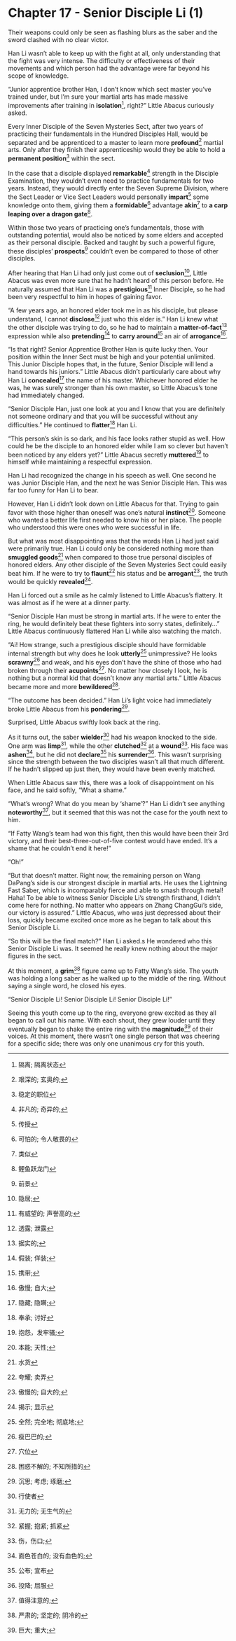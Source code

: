 # Chapter 17 - Senior Disciple Li (1)

Their weapons could only be seen as flashing blurs as the saber and the sword clashed with no clear victor.

Han Li wasn’t able to keep up with the fight at all, only understanding that the fight was very intense. The difficulty or effectiveness of their movements and which person had the advantage were far beyond his scope of knowledge.

“Junior apprentice brother Han, I don’t know which sect master you’ve trained under, but I’m sure your martial arts has made massive improvements after training in **isolation**[^1], right?” Little Abacus curiously asked.

Every Inner Disciple of the Seven Mysteries Sect, after two years of practicing their fundamentals in the Hundred Disciples Hall, would be separated and be apprenticed to a master to learn more **profound**[^2] martial arts. Only after they finish their apprenticeship would they be able to hold a **permanent position**[^3] within the sect.

In the case that a disciple displayed **remarkable**[^4] strength in the Disciple Examination, they wouldn’t even need to practice fundamentals for two years. Instead, they would directly enter the Seven Supreme Division, where the Sect Leader or Vice Sect Leaders would personally **impart**[^5] some knowledge onto them, giving them a **formidable**[^6] advantage **akin**[^7] to **a carp leaping over a dragon gate**[^8].

Within those two years of practicing one’s fundamentals, those with outstanding potential, would also be noticed by some elders and accepted as their personal disciple. Backed and taught by such a powerful figure, these disciples’ **prospects**[^9] couldn’t even be compared to those of other disciples.

After hearing that Han Li had only just come out of **seclusion**[^10], Little Abacus was even more sure that he hadn’t heard of this person before. He naturally assumed that Han Li was a **prestigious**[^11] Inner Disciple, so he had been very respectful to him in hopes of gaining favor.

“A few years ago, an honored elder took me in as his disciple, but please understand, I cannot **disclose**[^12] just who this elder is.” Han Li knew what the other disciple was trying to do, so he had to maintain a **matter-of-fact**[^13] expression while also **pretending**[^14] to **carry around**[^15] an air of **arrogance**[^16].

“Is that right? Senior Apprentice Brother Han is quite lucky then. Your position within the Inner Sect must be high and your potential unlimited. This Junior Disciple hopes that, in the future, Senior Disciple will lend a hand towards his juniors.” Little Abacus didn’t particularly care about why Han Li **concealed**[^17] the name of his master. Whichever honored elder he was, he was surely stronger than his own master, so Little Abacus’s tone had immediately changed.

“Senior Disciple Han, just one look at you and I know that you are definitely not someone ordinary and that you will be successful without any difficulties.” He continued to **flatter**[^18] Han Li.

“This person’s skin is so dark, and his face looks rather stupid as well. How could he be the disciple to an honored elder while I am so clever but haven’t been noticed by any elders yet?” Little Abacus secretly **muttered**[^19] to himself while maintaining a respectful expression.

Han Li had recognized the change in his speech as well. One second he was Junior Disciple Han, and the next he was Senior Disciple Han. This was far too funny for Han Li to bear.

However, Han Li didn’t look down on Little Abacus for that. Trying to gain favor with those higher than oneself was one’s natural **instinct**[^20]. Someone who wanted a better life first needed to know his or her place. The people who understood this were ones who were successful in life.

But what was most disappointing was that the words Han Li had just said were primarily true. Han Li could only be considered nothing more than **smuggled goods**[^21] when compared to those true personal disciples of honored elders. Any other disciple of the Seven Mysteries Sect could easily beat him. If he were to try to **flaunt**[^22] his status and be **arrogant**[^23], the truth would be quickly **revealed**[^24].

Han Li forced out a smile as he calmly listened to Little Abacus’s flattery. It was almost as if he were at a dinner party.

“Senior Disciple Han must be strong in martial arts. If he were to enter the ring, he would definitely beat these fighters into sorry states, definitely…” Little Abacus continuously flattered Han Li while also watching the match.

“Ai! How strange, such a prestigious disciple should have formidable internal strength but why does he look **utterly**[^25] unimpressive? He looks **scrawny**[^26] and weak, and his eyes don’t have the shine of those who had broken through their **acupoints**[^27]. No matter how closely I look, he is nothing but a normal kid that doesn’t know any martial arts.” Little Abacus became more and more **bewildered**[^28].

“The outcome has been decided.” Han Li’s light voice had immediately broke Little Abacus from his **pondering**[^29].

Surprised, Little Abacus swiftly look back at the ring.

As it turns out, the saber **wielder**[^30] had his weapon knocked to the side. One arm was **limp**[^31], while the other **clutched**[^32] at a **wound**[^33]. His face was **ashen**[^34],  but he did not **declare**[^35] his **surrender**[^36]. This wasn’t surprising since the strength between the two disciples wasn’t all that much different. If he hadn’t slipped up just then, they would have been evenly matched.

When Little Abacus saw this, there was a look of disappointment on his face, and he said softly, “What a shame.”

“What’s wrong? What do you mean by ‘shame’?” Han Li didn’t see anything **noteworthy**[^37], but it seemed that this was not the case for the youth next to him.

“If Fatty Wang’s team had won this fight, then this would have been their 3rd victory, and their best-three-out-of-five contest would have ended. It’s a shame that he couldn’t end it here!”

“Oh!”

“But that doesn’t matter. Right now, the remaining person on Wang DaPang’s side is our strongest disciple in martial arts. He uses the Lightning Fast Saber, which is incomparably fierce and able to smash through metal! Haha! To be able to witness Senior Disciple Li’s strength firsthand, I didn’t come here for nothing. No matter who appears on Zhang ChangGui’s side, our victory is assured.” Little Abacus, who was just depressed about their loss, quickly became excited once more as he began to talk about this Senior Disciple Li.

“So this will be the final match?” Han Li asked.s He wondered who this Senior Disciple Li was. It seemed he really knew nothing about the major figures in the sect.

At this moment, a **grim**[^38] figure came up to Fatty Wang’s side. The youth was holding a long saber as he walked up to the middle of the ring. Without saying a single word, he closed his eyes.

“Senior Disciple Li! Senior Disciple Li! Senior Disciple Li!”

Seeing this youth come up to the ring, everyone grew excited as they all began to call out his name. With each shout, they grew louder until they eventually began to shake the entire ring with the **magnitude**[^39] of their voices. At this moment, there wasn’t one single person that was cheering for a specific side; there was only one unanimous cry for this youth.

[^1]: 隔离; 隔离状态
[^2]: 艰深的; 玄奥的; 
[^3]: 稳定的职位
[^4]: 非凡的; 奇异的;
[^5]: 传授
[^6]: 可怕的; 令人敬畏的
[^7]: 类似
[^8]: 鲤鱼跃龙门
[^9]: 前景
[^10]: 隐居;
[^11]: 有威望的; 声誉高的; 
[^12]: 透露; 泄露
[^13]: 据实的; 
[^14]: 假装; 佯装;
[^15]: 携带; 
[^16]: 傲慢; 自大; 
[^17]: 隐藏; 隐瞒; 
[^18]: 奉承; 讨好
[^19]: 抱怨，发牢骚; 
[^20]: 本能; 天性;
[^21]: 水货
[^22]: 夸耀; 卖弄
[^23]: 傲慢的; 自大的; 
[^24]: 揭示; 显示
[^25]: 全然; 完全地; 彻底地; 
[^26]: 瘦巴巴的; 
[^27]: 穴位
[^28]: 困惑不解的; 不知所措的
[^29]: 沉思; 考虑; 琢磨; 
[^30]: 行使者
[^31]: 无力的; 无生气的
[^32]: 紧握; 抱紧; 抓紧
[^33]: 伤，伤口;
[^34]: 面色苍白的; 没有血色的; 
[^35]: 公布; 宣布
[^36]: 投降; 屈服
[^37]: 值得注意的; 
[^38]: 严肃的; 坚定的; 阴冷的
[^39]: 巨大; 重大;